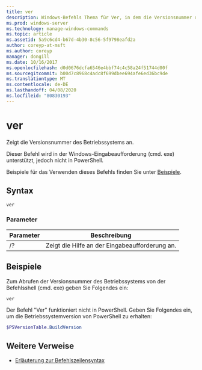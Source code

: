 ```yaml
---
title: ver
description: Windows-Befehls Thema für Ver, in dem die Versionsnummer des Betriebssystems angezeigt wird.
ms.prod: windows-server
ms.technology: manage-windows-commands
ms.topic: article
ms.assetid: 5a9c6cd4-b67d-4b30-8c56-5f9798eafd2a
author: coreyp-at-msft
ms.author: coreyp
manager: dongill
ms.date: 10/16/2017
ms.openlocfilehash: d0d0676dcfa6546e4bbf74c4c58a24f51744d00f
ms.sourcegitcommit: b00d7c8968c4adc8f699dbee694afe6ed36bc9de
ms.translationtype: MT
ms.contentlocale: de-DE
ms.lasthandoff: 04/08/2020
ms.locfileid: "80830193"
---
```

# <a name="ver"></a>ver



Zeigt die Versionsnummer des Betriebssystems an.

Dieser Befehl wird in der Windows-Eingabeaufforderung (cmd. exe) unterstützt, jedoch nicht in PowerShell.

Beispiele für das Verwenden dieses Befehls finden Sie unter [Beispiele](#BKMK_examples).

## <a name="syntax"></a>Syntax

```
ver
```

### <a name="parameters"></a>Parameter

|Parameter|Beschreibung|
|---------|-----------|
|/?|Zeigt die Hilfe an der Eingabeaufforderung an.|

## <a name="examples"></a><a name=BKMK_examples></a>Beispiele

Zum Abrufen der Versionsnummer des Betriebssystems von der Befehlsshell (cmd. exe) geben Sie Folgendes ein:

```
ver
```

Der Befehl "Ver" funktioniert nicht in PowerShell. Geben Sie Folgendes ein, um die Betriebssystemversion von PowerShell zu erhalten:

```powershell
$PSVersionTable.BuildVersion
````


## <a name="additional-references"></a>Weitere Verweise

- [Erläuterung zur Befehlszeilensyntax](command-line-syntax-key.md)
